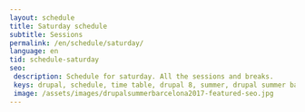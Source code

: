 ```yaml
---
layout: schedule
title: Saturday schedule
subtitle: Sessions
permalink: /en/schedule/saturday/
language: en
tid: schedule-saturday
seo:
 description: Schedule for saturday. All the sessions and breaks.
 keys: drupal, schedule, time table, drupal 8, summer, drupal summer barcelona, 2017
 image: /assets/images/drupalsummerbarcelona2017-featured-seo.jpg
---
```

